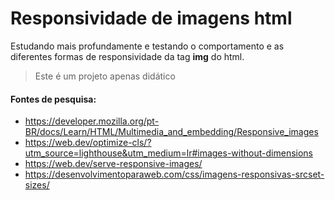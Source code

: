 # Responsividade de imagens html

Estudando mais profundamente e testando o comportamento e as diferentes formas de responsividade da tag **img** do html.

> Este é um projeto apenas didático

#### Fontes de pesquisa:
- https://developer.mozilla.org/pt-BR/docs/Learn/HTML/Multimedia_and_embedding/Responsive_images
- https://web.dev/optimize-cls/?utm_source=lighthouse&utm_medium=lr#images-without-dimensions
- https://web.dev/serve-responsive-images/
- https://desenvolvimentoparaweb.com/css/imagens-responsivas-srcset-sizes/